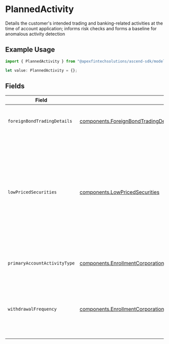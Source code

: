# PlannedActivity

Details the customer's intended trading and banking-related activities at the time of account application; informs risk checks and forms a baseline for anomalous activity detection

## Example Usage

```typescript
import { PlannedActivity } from "@apexfintechsolutions/ascend-sdk/models/components";

let value: PlannedActivity = {};
```

## Fields

| Field                                                                                                                                                                        | Type                                                                                                                                                                         | Required                                                                                                                                                                     | Description                                                                                                                                                                  | Example                                                                                                                                                                      |
| ---------------------------------------------------------------------------------------------------------------------------------------------------------------------------- | ---------------------------------------------------------------------------------------------------------------------------------------------------------------------------- | ---------------------------------------------------------------------------------------------------------------------------------------------------------------------------- | ---------------------------------------------------------------------------------------------------------------------------------------------------------------------------- | ---------------------------------------------------------------------------------------------------------------------------------------------------------------------------- |
| `foreignBondTradingDetails`                                                                                                                                                  | [components.ForeignBondTradingDetails](../../models/components/foreignbondtradingdetails.md)                                                                                 | :heavy_minus_sign:                                                                                                                                                           | The foreign bond trading countries details                                                                                                                                   |                                                                                                                                                                              |
| `lowPricedSecurities`                                                                                                                                                        | [components.LowPricedSecurities](../../models/components/lowpricedsecurities.md)                                                                                             | :heavy_minus_sign:                                                                                                                                                           | The account anticipates trading in securities trading for less than $5 per share and are typically traded over-the-counter (OTC) or through pink sheets                      |                                                                                                                                                                              |
| `primaryAccountActivityType`                                                                                                                                                 | [components.EnrollmentCorporationEnrollmentMetadataPrimaryAccountActivityType](../../models/components/enrollmentcorporationenrollmentmetadataprimaryaccountactivitytype.md) | :heavy_minus_sign:                                                                                                                                                           | The primary account activity type                                                                                                                                            | ACTIVE_TRADING                                                                                                                                                               |
| `withdrawalFrequency`                                                                                                                                                        | [components.EnrollmentCorporationEnrollmentMetadataWithdrawalFrequency](../../models/components/enrollmentcorporationenrollmentmetadatawithdrawalfrequency.md)               | :heavy_minus_sign:                                                                                                                                                           | The frequency by which cash is anticipated to be withdrawn from the account                                                                                                  | FREQUENT                                                                                                                                                                     |